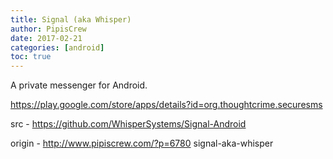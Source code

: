 ```yaml
---
title: Signal (aka Whisper)
author: PipisCrew
date: 2017-02-21
categories: [android]
toc: true
---
```


A private messenger for Android.

https://play.google.com/store/apps/details?id=org.thoughtcrime.securesms

src -
https://github.com/WhisperSystems/Signal-Android

origin - http://www.pipiscrew.com/?p=6780 signal-aka-whisper